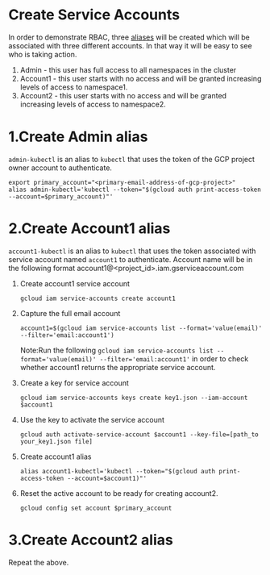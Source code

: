 # Create Service Accounts

In order to demonstrate RBAC, three [aliases](https://ahmet.im/blog/kubectl-aliases/) will be created which will be associated with three different accounts. In that way it will be easy to see who is taking action.

1. Admin - this user has full access to all namespaces in the cluster
2. Account1 - this user starts with no access and will be granted increasing levels of access to namespace1.
3. Account2 - this user starts with no access and will be granted increasing levels of access to namespace2.

# 1.Create Admin alias

`admin-kubectl` is an alias to `kubectl` that uses the token of the GCP project owner account to authenticate.

    export primary_account="<primary-email-address-of-gcp-project>"
    alias admin-kubectl='kubectl --token="$(gcloud auth print-access-token --account=$primary_account)"'
    
# 2.Create Account1 alias

`account1-kubectl` is an alias to `kubectl` that uses the token associated with service account named `account1` to authenticate. Account name will be in the following format account1@<project_id>.iam.gserviceaccount.com

1. Create account1 service account

       gcloud iam service-accounts create account1
    
2. Capture the full email account

       account1=$(gcloud iam service-accounts list --format='value(email)' --filter='email:account1')
       
   Note:Run the following `gcloud iam service-accounts list --format='value(email)' --filter='email:account1'` in order to check whether account1 returns the appropriate service account.

3. Create a key for service account

       gcloud iam service-accounts keys create key1.json --iam-account $account1 

4. Use the key to activate the service account

       gcloud auth activate-service-account $account1 --key-file=[path_to your_key1.json file]

5. Create account1 alias

       alias account1-kubectl='kubectl --token="$(gcloud auth print-access-token --account=$account1)"'

6. Reset the active account to be ready for creating account2.

       gcloud config set account $primary_account
       
# 3.Create Account2 alias
  
Repeat the above.
    
